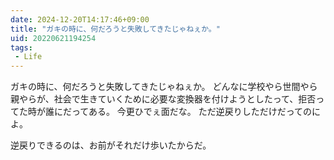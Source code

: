 ```yaml
---
date: 2024-12-20T14:17:46+09:00
title: "ガキの時に、何だろうと失敗してきたじゃねぇか。"
uid: 20220621194254
tags:
 - Life
---
```


ガキの時に、何だろうと失敗してきたじゃねぇか。
どんなに学校やら世間やら親やらが、社会で生きていくために必要な変換器を付けようとしたって、拒否ってた時が誰にだってある。
今更ひでぇ面だな。
ただ逆戻りしただけだってのによ。

逆戻りできるのは、お前がそれだけ歩いたからだ。